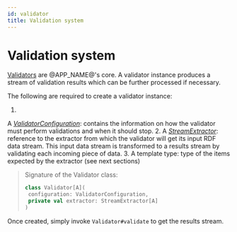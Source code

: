 ```yaml
---
id: validator
title: Validation system
---
```


# Validation system

[Validators](https://ulitol97.github.io/comet/scaladoc/org/ragna/comet/validation/Validator.html)
are @APP_NAME@'s core. A validator instance produces a stream of validation
results which can be further processed if necessary.

The following are required to create a validator instance:

1.
A _[ValidatorConfiguration](https://ulitol97.github.io/comet/scaladoc/org/ragna/comet/validation/configuration/ValidatorConfiguration.html)_:
contains the information on how the validator must perform validations and when
it should stop.
2.
A _[StreamExtractor](https://ulitol97.github.io/comet/scaladoc/org/ragna/comet/stream/extractors/StreamExtractor.html)_:
reference to the extractor from which the validator will get its input RDF data
stream. This input data stream is transformed to a results stream by validating
each incoming piece of data.
3. A template type:
   type of the items expected by the extractor (see next sections)

> Signature of the Validator class:
> ```scala
> class Validator[A](
>  configuration: ValidatorConfiguration,
>  private val extractor: StreamExtractor[A]
> )
> ```

Once created, simply invoke `Validator#validate` to get the results stream.